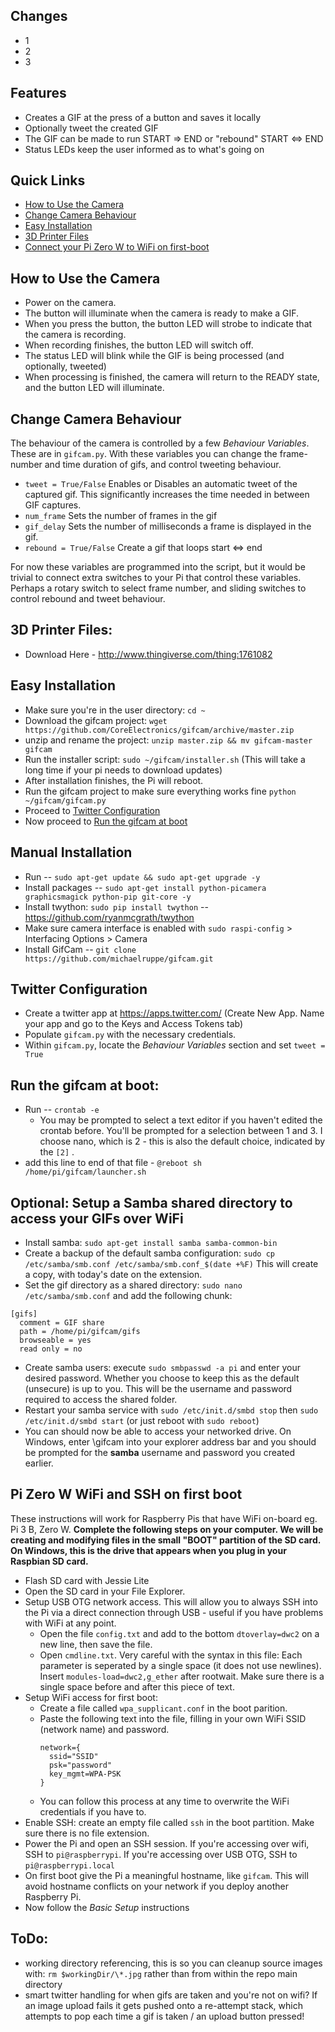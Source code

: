 ## Changes
- 1
- 2
- 3  

## Features
- Creates a GIF at the press of a button and saves it locally
- Optionally tweet the created GIF
- The GIF can be made to run START => END or "rebound" START <=> END
- Status LEDs keep the user informed as to what's going on

## Quick Links
 - [How to Use the Camera](#how-to-use-the-camera)
 - [Change Camera Behaviour](#change-camera-behaviour)
 - [Easy Installation](#easy-installation)
 - [3D Printer Files](#3d-printer-files)
 - [Connect your Pi Zero W to WiFi on first-boot](#pi-zero-w-wifi-and-ssh-on-first-boot)

## How to Use the Camera
- Power on the camera.
- The button will illuminate when the camera is ready to make a GIF.
- When you press the button, the button LED will strobe to indicate that the camera is recording.
- When recording finishes, the button LED will switch off.
- The status LED will blink while the GIF is being processed (and optionally, tweeted)
- When processing is finished, the camera will return to the READY state, and the button LED will illuminate.

## Change Camera Behaviour
The behaviour of the camera is controlled by a few _Behaviour Variables_. These are in `gifcam.py`.
With these variables you can change the frame-number and time duration of gifs, and control tweeting behaviour.
- `tweet = True/False` Enables or Disables an automatic tweet of the captured gif. This significantly increases the time needed in between GIF captures.
- `num_frame` Sets the number of frames in the gif
- `gif_delay` Sets the number of milliseconds a frame is displayed in the gif.
- `rebound = True/False` Create a gif that loops start <=> end

For now these variables are programmed into the script, but it would be trivial to connect extra switches to your Pi that control these variables. Perhaps a rotary switch to select frame number, and sliding switches to control rebound and tweet behaviour.

## 3D Printer Files:
- Download Here - http://www.thingiverse.com/thing:1761082


## Easy Installation
  - Make sure you're in the user directory: `cd ~`
  - Download the gifcam project: `wget https://github.com/CoreElectronics/gifcam/archive/master.zip`
  - unzip and rename the project: `unzip master.zip && mv gifcam-master gifcam`
  - Run the installer script: `sudo ~/gifcam/installer.sh` (This will take a long time if your pi needs to download updates)
  - After installation finishes, the Pi will reboot.
  - Run the gifcam project to make sure everything works fine `python ~/gifcam/gifcam.py`
  - Proceed to [Twitter Configuration](#twitter-configuration)
  - Now proceed to [Run the gifcam at boot](#run-the-gifcam-at-boot)


## Manual Installation
  - Run -- `sudo apt-get update && sudo apt-get upgrade -y`
  - Install packages -- `sudo apt-get install python-picamera graphicsmagick python-pip git-core -y`
  - Install twython: `sudo pip install twython` -- https://github.com/ryanmcgrath/twython
  - Make sure camera interface is enabled with `sudo raspi-config` > Interfacing Options > Camera
  - Install GifCam -- `git clone https://github.com/michaelruppe/gifcam.git`

## Twitter Configuration
  - Create a twitter app at https://apps.twitter.com/ (Create New App. Name your app and go to the Keys and Access Tokens tab)
  - Populate `gifcam.py` with the necessary credentials. 
  - Within `gifcam.py`, locate the *Behaviour Variables* section and set `tweet = True`
  

## Run the gifcam at boot:
  - Run -- `crontab -e`
    - You may be prompted to select a text editor if you haven't edited the crontab before. You'll be prompted for a selection between 1 and 3. I choose nano, which is 2 - this is also the default choice, indicated by the `[2]` .
  - add this line to end of that file - `@reboot sh /home/pi/gifcam/launcher.sh`
  
  
## Optional: Setup a Samba shared directory to access your GIFs over WiFi
  - Install samba: `sudo apt-get install samba samba-common-bin`
  - Create a backup of the default samba configuration: `sudo cp /etc/samba/smb.conf /etc/samba/smb.conf_$(date +%F)`
    This will create a copy, with today's date on the extension.
  -  Set the gif directory as a shared directory: `sudo nano /etc/samba/smb.conf` and add the following chunk:
  ```
  [gifs]
    comment = GIF share
    path = /home/pi/gifcam/gifs
    browseable = yes
    read only = no
  ```
  - Create samba users: execute `sudo smbpasswd -a pi` and enter your desired password. Whether you choose to keep this as the default (unsecure) is up to you. This will be the username and password required to access the shared folder.
  - Restart your samba service with `sudo /etc/init.d/smbd stop` then `sudo /etc/init.d/smbd start` (or just reboot with `sudo reboot`)
  - You can should now be able to access your networked drive. On Windows, enter \\gifcam into your explorer address bar and you should be prompted for the **samba** username and password you created earlier.


## Pi Zero W WiFi and SSH on first boot
These instructions will work for Raspberry Pis that have WiFi on-board eg. Pi 3 B, Zero W.
**Complete the following steps on your computer. We will be creating and modifying files in the small "BOOT" partition of the SD card. On Windows, this is the drive that appears when you plug in your Raspbian SD card.**
  - Flash SD card with Jessie Lite
  - Open the SD card in your File Explorer.
  - Setup USB OTG network access. This will allow you to always SSH into the Pi via a direct connection through USB - useful if you have problems with WiFi at any point.
    - Open the file `config.txt` and add to the bottom `dtoverlay=dwc2` on a new line, then save the file.
    - Open `cmdline.txt`. Very careful with the syntax in this file: Each parameter is seperated by a single space (it does not use newlines). Insert `modules-load=dwc2,g_ether` after rootwait. Make sure there is a single space before and after this piece of text.
  - Setup WiFi access for first boot:
    - Create a file called `wpa_supplicant.conf` in the boot parition.
    - Paste the following text into the file, filling in your own WiFi SSID (network name) and password.
      ```
      network={
        ssid="SSID"
        psk="password"
        key_mgmt=WPA-PSK
      }
      ```
    - You can follow this process at any time to overwrite the WiFi credentials if you have to.
  - Enable SSH: create an empty file called `ssh` in the boot partition. Make sure there is no file extension.
  - Power the Pi and open an SSH session. If you're accessing over wifi, SSH to `pi@raspberrypi`. If you're accessing over USB OTG, SSH to `pi@raspberrypi.local`
  - On first boot give the Pi a meaningful hostname, like `gifcam`. This will avoid hostname conflicts on your network if you deploy another Raspberry Pi.
  - Now follow the _Basic Setup_ instructions


## ToDo:
- working directory referencing, this is so you can cleanup source images with: `rm $workingDir/\*.jpg` rather than from within the repo main directory
- smart twitter handling for when gifs are taken and you're not on wifi? If an image upload fails it gets pushed onto a re-attempt stack, which attempts to pop each time a gif is taken / an upload button pressed!
